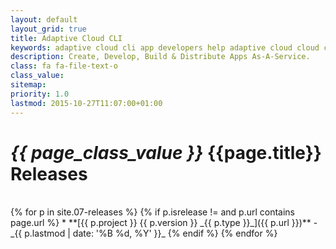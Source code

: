 ```yaml
---
layout: default
layout_grid: true
title: Adaptive Cloud CLI
keywords: adaptive cloud cli app developers help adaptive cloud cloud cli
description: Create, Develop, Build & Distribute Apps As-A-Service. 
class: fa fa-file-text-o
class_value:
sitemap:
priority: 1.0
lastmod: 2015-10-27T11:07:00+01:00
---
```


<h1><i class="{{ page.class }}" style="width: 55px;">{{ page_class_value }}</i> {{page.title}} Releases</h1>
<br/>
{% for p in site.07-releases %}
{% if p.isrelease != and p.url contains page.url %}
* **[{{ p.project }} {{ p.version }} _{{ p.type }}_]({{ p.url }})** - _{{ p.lastmod | date: '%B %d, %Y' }}_
{% endif %}
{% endfor %}

<br/>
